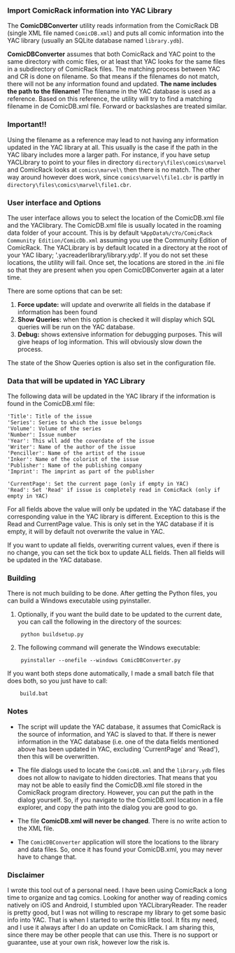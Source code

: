 ### Import ComicRack information into YAC Library
The **ComicDBConverter** utility reads information from the ComicRack DB (single XML file named `ComicDB.xml`) and
puts all comic information into the YAC library (usually an SQLite database named `library.ydb`).

**ComicDBConverter** assumes that both ComicRack and YAC point to the same directory with comic files, or at least that YAC looks for the same files in a subdirectory of ComicRack files. The matching process between YAC and CR is done on filename. So that means if the filenames do not match, there will not be any information found and updated. **The name includes the path to the filename!**  The filename in the YAC database is used as a reference. Based on this reference, the utility will try to find a matching filename in de ComicDB.xml file. Forward or backslashes are treated similar.

### Important!!

Using the filename as a reference may lead to not having any information updated in the YAC library at all. This usually is the case if the path in the YAC libary includes more a larger path. For instance, if you have setup YACLibrary to point to your files in directory `directory\files\comics\marvel` and ComicRack looks at `comics\marvel\` then there is no match. The other way around however does work, since `comics\marvel\file1.cbr` is partly in `directory\files\comics\marvel\file1.cbr`.

### User interface and Options
The user interface allows you to select the location of the ComicDB.xml file and the YAClibrary. The ComicDB.xml file is usually located in the roaming data folder of your account. This is by default `%AppData%/cYo/ComicRack Community Edition/ComicDb.xml` assuming you use the Community Edition of ComicRack. The YACLibrary is by default located in a directory at the root of your YAC libary; '.yacreaderlibrary/library.ydp'. If you do not set these locations, the utility will fail. Once set, the locations are stored in the .ini file so that they are present when you open ComicDBConverter again at a later time.

There are some options that can be set:
1. **Force update:** will update and overwrite all fields in the database if information has been found
2. **Show Queries:** when this option is checked it will display which SQL queries will be run on the YAC database.
3. **Debug:** shows extensive information for debugging purposes. This will give heaps of log information. This will obviously slow down the process.

The state of the Show Queries option is also set in the configuration file.

### Data that will be updated in YAC Library
The following data will be updated in the YAC library if the information is found in the ComicDB.xml file:

    'Title': Title of the issue
    'Series': Series to which the issue belongs
    'Volume': Volume of the series
    'Number': Issue number
    'Year': This wll add the coverdate of the issue
    'Writer': Name of the author of the issue
    'Penciller': Name of the artist of the issue
    'Inker': Name of the colorist of the issue
    'Publisher': Name of the publishing company
    'Imprint': The imprint as part of the publisher

    'CurrentPage': Set the current page (only if empty in YAC)
    'Read': Set 'Read' if issue is completely read in ComicRack (only if empty in YAC)

For all fields above the value will only be updated in the YAC database if the corresponding value in the YAC library is different. Exception to this is the Read and CurrentPage value. This is only set in the YAC database if it is empty, it will by default not overwrite the value in YAC.

If you want to update all fields, overwriting current values, even if there is no change, you can set the tick box to update ALL fields. Then all fields will be updated in the YAC database.

### Building
There is not much building to be done. After getting the Python files, you can build a Windows executable using pyinstaller. 

1. Optionally, if you want the build date to be updated to the current date, you can call the following in the directory of the sources:

        python buildsetup.py

2. The following command will generate the Windows executable:

        pyinstaller --onefile --windows ComicDBConverter.py


If you want both steps done automatically, I made a small batch file that does both, so you just have to call:

        build.bat


### Notes
- The script will update the YAC database, it assumes that ComicRack is the source of information, and YAC is slaved to that. If there is newer information in the YAC database (i.e. one of the data fields mentioned above has been updated in YAC, excluding 'CurrentPage' and 'Read'), then this will be overwritten. 

- The file dialogs used to locate the `ComicDB.xml` and the `library.ydb` files does not allow to navigate to hidden directories. That means that you may not be able to easily find the ComicDB.xml file stored in the ComicRack program directory. However, you can put the path in the dialog yourself. So, if you navigate to the ComicDB.xml location in a file explorer, and copy the path into the dialog you are good to go. 

- The file **ComicDB.xml will never be changed**. There is no write action to the XML file.

- The `ComicDBConverter` application will store the locations to the library and data files. So, once it has found your ComicDB.xml, you may never have to change that.

### Disclaimer
I wrote this tool out of a personal need. I have been using ComicRack a long time to organize and tag comics. Looking for another way of reading comics natively on iOS and Android, I stumbled upon YACLibraryReader. The reader is pretty good, but I was not willing to rescrape my library to get some basic info into YAC. That is when I started to write this little tool. It fits my need, and I use it always after I do an update on ComicRack. I am sharing this, since there may be other people that can use this. There is no support or guarantee, use at your own risk, however low the risk is.
